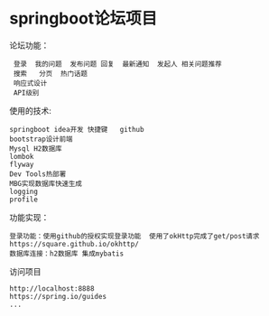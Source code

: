# springboot论坛项目

论坛功能：
```
 登录  我的问题  发布问题 回复  最新通知  发起人 相关问题推荐   
 搜索   分页  热门话题
 响应式设计
 API级别
 ```

 使用的技术:
 ```
 springboot idea开发 快捷键   github
 bootstrap设计前端
 Mysql H2数据库
 lombok
 flyway  
 Dev Tools热部署
 MBG实现数据库快速生成
 logging
 profile
 ```
 
 功能实现：
  ```
 登录功能：使用github的授权实现登录功能  使用了okHttp完成了get/post请求 https://square.github.io/okhttp/
 数据库连接：h2数据库 集成mybatis
```
 
 访问项目
 ```
 http://localhost:8888
https://spring.io/guides
...



 
